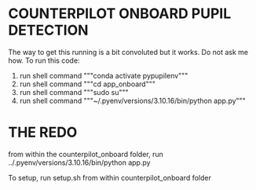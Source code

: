 # COUNTERPILOT ONBOARD PUPIL DETECTION

The way to get this running is a bit convoluted but it works. Do not ask me how.
To run this code:
1. run shell command """conda activate pypupilenv"""
2. run shell command """cd app_onboard"""
3. run shell command """sudo su"""
4. run shell command """~/.pyenv/versions/3.10.16/bin/python app.py"""


# THE REDO
from within the counterpilot_onboard folder, run ../.pyenv/versions/3.10.16/bin/python app.py

To setup, run setup.sh from within counterpilot_onboard folder